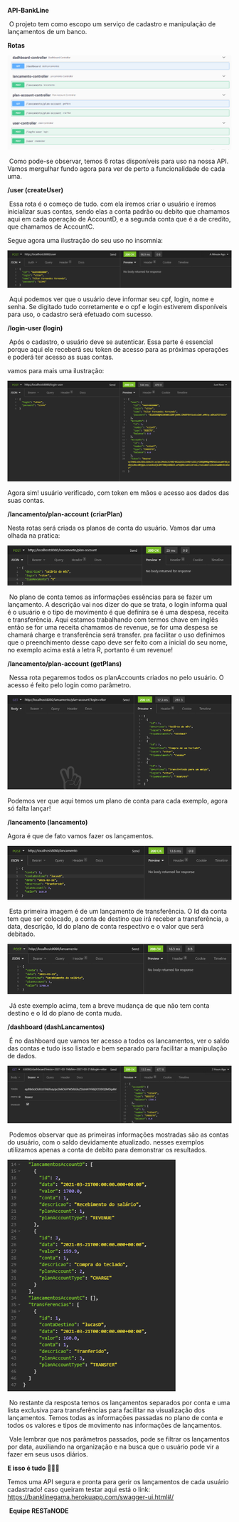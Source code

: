 **API-BankLine**

​	O projeto tem como escopo um serviço de cadastro e manipulação de lançamentos de um banco.

**Rotas**

![image-20210321213645433](https://github.com/brunoslvb/java-spring-bankline/blob/master/imagensReadme/image-20210321213645433.png)

​	Como pode-se observar, temos 6 rotas disponíveis para uso na nossa API. Vamos mergulhar fundo agora para ver de perto a funcionalidade de cada uma.

**/user (createUser)**

​	Essa rota é o começo de tudo. com ela iremos criar o usuário e iremos inicializar suas contas, sendo elas a conta padrão ou debito que chamamos aqui em cada operação de AccountD, e a segunda conta que é a de credito, que chamamos de AccountC.



Segue agora uma ilustração do seu uso no insomnia:

![image-20210321214436325](https://github.com/brunoslvb/java-spring-bankline/blob/master/imagensReadme/image-20210321214436325.png)

​	Aqui podemos ver que o usuário deve informar seu cpf, login, nome e senha. Se digitado tudo corretamente e o cpf e login estiverem disponíveis para uso, o cadastro será efetuado com sucesso.



**/login-user (login)**

​	Após o cadastro, o usuário deve se autenticar. Essa parte é essencial porque aqui ele receberá seu token de acesso para as próximas operações e poderá ter acesso as suas contas.

vamos para mais uma ilustração:

![image-20210321215113560](https://github.com/brunoslvb/java-spring-bankline/blob/master/imagensReadme/image-20210321215113560.png)

Agora sim! usuário verificado, com token em mãos e acesso aos dados das suas contas.



**/lancamento/plan-account (criarPlan)**

Nesta rotas será criada os planos de conta do usuário. Vamos dar uma olhada na pratica:

![image-20210321215522267](https://github.com/brunoslvb/java-spring-bankline/blob/master/imagensReadme/image-20210321215522267.png)

​	No plano de conta temos as informações essências para se fazer um lançamento. A descrição vai nos dizer do que se trata, o login informa qual é o usuário e o tipo de movimento é que definira se é uma despesa, receita e transferência. Aqui estamos trabalhando com termos chave em inglês então se for uma receita chamamos de revenue, se for uma despesa se chamará charge e transferência será transfer. pra facilitar o uso definimos que o preenchimento desse capo deve ser feito com a inicial do seu nome, no exemplo acima está a letra R, portanto é um revenue!



**/lancamento/plan-account (getPlans)**

​	Nessa rota pegaremos todos os planAccounts criados no pelo usuário. O acesso é feito pelo login como parâmetro.

![image-20210322002724111](https://github.com/brunoslvb/java-spring-bankline/blob/master/imagensReadme/image-20210322002724111.png)

Podemos ver que aqui temos um plano de conta para cada exemplo, agora só falta lançar!

**/lancamento (lancamento)**

Agora é que de fato vamos fazer os lançamentos.

![image-20210322003054453](https://github.com/brunoslvb/java-spring-bankline/blob/master/imagensReadme/image-20210322003054453.png)

​	Esta primeira imagem é de um lançamento de transferência. O Id da conta tem que ser colocado, a conta de destino que irá receber a transferência, a data, descrição, Id do plano de conta respectivo e o valor que será debitado.

![image-20210322003439366](https://github.com/brunoslvb/java-spring-bankline/blob/master/imagensReadme/image-20210322003439366.png)

​	Já este exemplo acima, tem a breve mudança de que não tem conta destino e o Id do plano de conta muda.



**/dashboard (dashLancamentos)**

​	É no dashboard que vamos ter acesso a todos os lancamentos, ver o saldo das contas e tudo isso listado e bem separado para facilitar a manipulação de dados.

![image-20210322022926977](https://github.com/brunoslvb/java-spring-bankline/blob/master/imagensReadme/image-20210322022926977.png)

​	Podemos observar que as primeiras informações mostradas são as contas do usuário, com o saldo devidamente atualizado. nesses exemplos utilizamos apenas a conta de debito para demonstrar os resultados.

![image-20210322022956488](https://github.com/brunoslvb/java-spring-bankline/blob/master/imagensReadme/image-20210322022956488.png)

​	No restante da resposta temos os lançamentos separados por conta e uma lista exclusiva para transferências para facilitar na visualização dos lançamentos. Temos todas as informações passadas no plano de conta e todos os valores e tipos de movimento nas informações de lançamentos.

​	Vale lembrar que nos parâmetros passados, pode se filtrar os lançamentos por data, auxiliando na organização e na busca que o usuário pode vir a fazer em seus usos diários.



**E isso é tudo 🚀🚀🚀**

Temos uma API segura e pronta para gerir os lançamentos de cada usuário cadastrado! caso queiram testar aqui está o link: https://banklinegama.herokuapp.com/swagger-ui.html#/

​																**Equipe RESTaNODE**

